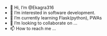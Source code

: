 - 👋 Hi, I’m @Ekagra316
- 👀 I’m interested in software development.
- 🌱 I’m currently learning Flask(python), PWAs
- 💞️ I’m looking to collaborate on ...
- 📫 How to reach me ...

<!---
Ekagra316/Ekagra316 is a ✨ special ✨ repository because its `README.md` (this file) appears on your GitHub profile.
You can click the Preview link to take a look at your changes.
--->
